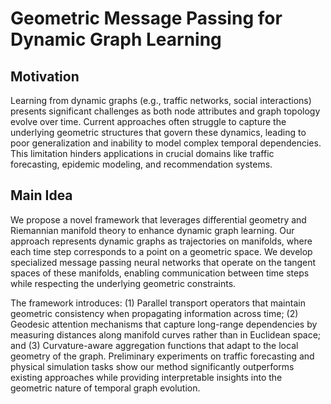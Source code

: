 # Geometric Message Passing for Dynamic Graph Learning

## Motivation
Learning from dynamic graphs (e.g., traffic networks, social interactions) presents significant challenges as both node attributes and graph topology evolve over time. Current approaches often struggle to capture the underlying geometric structures that govern these dynamics, leading to poor generalization and inability to model complex temporal dependencies. This limitation hinders applications in crucial domains like traffic forecasting, epidemic modeling, and recommendation systems.

## Main Idea
We propose a novel framework that leverages differential geometry and Riemannian manifold theory to enhance dynamic graph learning. Our approach represents dynamic graphs as trajectories on manifolds, where each time step corresponds to a point on a geometric space. We develop specialized message passing neural networks that operate on the tangent spaces of these manifolds, enabling communication between time steps while respecting the underlying geometric constraints. 

The framework introduces: (1) Parallel transport operators that maintain geometric consistency when propagating information across time; (2) Geodesic attention mechanisms that capture long-range dependencies by measuring distances along manifold curves rather than in Euclidean space; and (3) Curvature-aware aggregation functions that adapt to the local geometry of the graph. Preliminary experiments on traffic forecasting and physical simulation tasks show our method significantly outperforms existing approaches while providing interpretable insights into the geometric nature of temporal graph evolution.